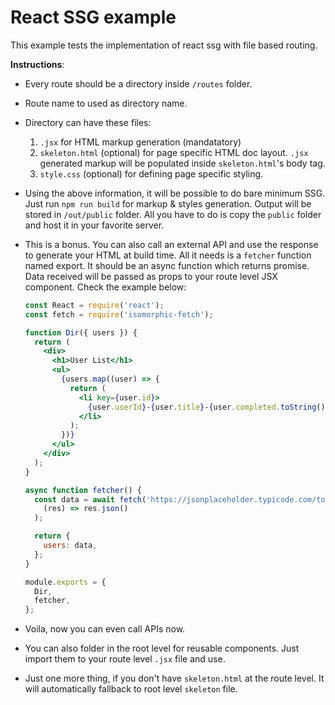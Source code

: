 # React SSG example

This example tests the implementation of react ssg with file based routing.

**Instructions**:

- Every route should be a directory inside `/routes` folder.
- Route name to used as directory name.
- Directory can have these files:
    1. `.jsx` for HTML markup generation (mandatatory)
    2. `skeleton.html` (optional) for page specific HTML doc layout. `.jsx` generated markup will be populated inside `skeleton.html`'s body tag.
    3. `style.css` (optional) for defining page specific styling.
- Using the above information, it will be possible to do bare minimum SSG. Just run `npm run build` for markup & styles generation. Output will be stored in `/out/public` folder. All you have to do is copy the `public` folder and host it in your favorite server.
- This is a bonus. You can also call an external API and use the response to generate your HTML at build time. All it needs is a `fetcher` function named export. It should be an async function which returns promise. Data received will be passed as props to your route level JSX component. Check the example below:

  ```jsx
  const React = require('react');
  const fetch = require('isomorphic-fetch');

  function Dir({ users }) {
    return (
      <div>
        <h1>User List</h1>
        <ul>
          {users.map((user) => {
            return (
              <li key={user.id}>
                {user.userId}-{user.title}-{user.completed.toString()}
              </li>
            );
          })}
        </ul>
      </div>
    );
  }

  async function fetcher() {
    const data = await fetch('https://jsonplaceholder.typicode.com/todos').then(
      (res) => res.json()
    );

    return {
      users: data,
    };
  }

  module.exports = {
    Dir,
    fetcher,
  };

  ```
- Voila, now you can even call APIs now.
- You can also folder in the root level for reusable components. Just import them to your route level `.jsx` file and use.
- Just one more thing, if you don't have `skeleton.html` at the route level. It will automatically fallback to root level `skeleton` file.
